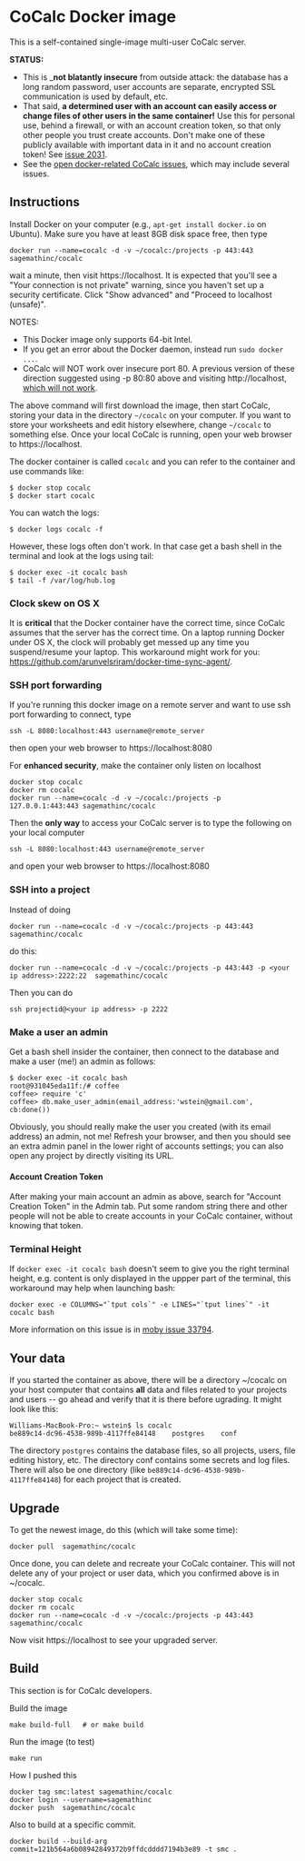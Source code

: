 # CoCalc Docker image

This is a self-contained single-image multi-user CoCalc server.

**STATUS:**
  - This is _**not blatantly insecure** from outside attack: the database has a long random password, user accounts are separate, encrypted SSL communication is used by default, etc.
  - That said, **a determined user with an account can easily access or change files of other users in the same container!** Use this for personal use, behind a firewall, or with an account creation token, so that only other people you trust create accounts.  Don't make one of these publicly available with important data in it and no account creation token! See [issue 2031]( https://github.com/sagemathinc/cocalc/issues/2031).
  - See the [open docker-related CoCalc issues](https://github.com/sagemathinc/cocalc/issues?q=is%3Aopen+is%3Aissue+label%3AA-docker), which may include several issues.

## Instructions

Install Docker on your computer (e.g., `apt-get install docker.io` on Ubuntu).   Make sure you have at least 8GB disk space free, then type

    docker run --name=cocalc -d -v ~/cocalc:/projects -p 443:443 sagemathinc/cocalc

wait a minute, then visit https://localhost.  It is expected that you'll see a "Your connection is not private" warning, since you haven't set up a security certificate.  Click "Show advanced" and "Proceed to localhost (unsafe)".

NOTES:
 - This Docker image only supports 64-bit Intel.
 - If you get an error about the Docker daemon, instead run `sudo docker ...`.
 - CoCalc will NOT work over insecure port 80.  A previous version of these direction suggested using -p 80:80 above and visiting http://localhost, [which will not work](https://github.com/sagemathinc/cocalc/issues/2000).

The above command will first download the image, then start CoCalc, storing your data in the directory `~/cocalc` on your computer. If you want to store your worksheets and edit history elsewhere, change `~/cocalc` to something else.  Once your local CoCalc is running, open your web browser to https://localhost.

The docker container is called `cocalc` and you can refer to the container and use commands like:

    $ docker stop cocalc
    $ docker start cocalc

You can watch the logs:

    $ docker logs cocalc -f

However, these logs often don't work.  In that case get a bash shell in the terminal and look at the logs using tail:

    $ docker exec -it cocalc bash
    $ tail -f /var/log/hub.log


### Clock skew on OS X

It is **critical** that the Docker container have the correct time, since CoCalc assumes that the server has the correct time.
On a laptop running Docker under OS X, the clock will probably get messed up any time you suspend/resume your laptop.  This workaround might work for you: https://github.com/arunvelsriram/docker-time-sync-agent/.


### SSH port forwarding

If you're running this docker image on a remote server and want to use ssh port forwarding to connect, type

    ssh -L 8080:localhost:443 username@remote_server

then open your web browser to https://localhost:8080

For **enhanced security**, make the container only listen on localhost

    docker stop cocalc
    docker rm cocalc
    docker run --name=cocalc -d -v ~/cocalc:/projects -p  127.0.0.1:443:443 sagemathinc/cocalc

Then the **only way** to access your CoCalc server is to type the following on your local computer

    ssh -L 8080:localhost:443 username@remote_server

and open your web browser to https://localhost:8080

### SSH into a project

Instead of doing

    docker run --name=cocalc -d -v ~/cocalc:/projects -p 443:443 sagemathinc/cocalc

do this:

    docker run --name=cocalc -d -v ~/cocalc:/projects -p 443:443 -p <your ip address>:2222:22  sagemathinc/cocalc

Then you can do

    ssh projectid@<your ip address> -p 2222



### Make a user an admin

Get a bash shell insider the container, then connect to the database and make a user (me!) an admin as follows:

    $ docker exec -it cocalc bash
    root@931045eda11f:/# coffee
    coffee> require 'c'
    coffee> db.make_user_admin(email_address:'wstein@gmail.com', cb:done())

Obviously, you should really make the user you created (with its email address) an admin, not me!
Refresh your browser, and then you should see an extra admin panel in the lower right of accounts settings; you can also open any project by directly visiting its URL.

#### Account Creation Token

After making your main account an admin as above, search for "Account Creation Token" in the Admin tab. Put some random  string there and other people will not be able to create accounts in your CoCalc container, without knowing that token.

### Terminal Height

If `docker exec -it cocalc bash` doesn't seem to give you the right terminal height, e.g. content is only displayed in the uppper part of the terminal, this workaround may help when launching bash:
```
docker exec -e COLUMNS="`tput cols`" -e LINES="`tput lines`" -it cocalc bash
```
More information on this issue is in [moby issue 33794](https://github.com/moby/moby/issues/33794).

## Your data

If you started the container as above, there will be a directory ~/cocalc on your host computer that contains **all** data and files related to your projects and users -- go ahead and verify that it is there before ugrading.   It might look like this:

    Williams-MacBook-Pro:~ wstein$ ls cocalc
    be889c14-dc96-4538-989b-4117ffe84148	postgres    conf

The directory `postgres` contains the database files, so all projects, users, file editing history, etc.  The directory conf contains some secrets and log files.  There will also be one directory (like `be889c14-dc96-4538-989b-4117ffe84148`) for each project that is created.

## Upgrade


To get the newest image, do this (which will take some time):

    docker pull  sagemathinc/cocalc

Once done, you can delete and recreate your CoCalc container.  This will not delete any of your project or user data, which you confirmed above is in ~/cocalc.

    docker stop cocalc
    docker rm cocalc
    docker run --name=cocalc -d -v ~/cocalc:/projects -p 443:443 sagemathinc/cocalc

Now visit https://localhost to see your upgraded server.


## Build

This section is for CoCalc developers.

Build the image

    make build-full   # or make build

Run the image (to test)

    make run

How I pushed this

    docker tag smc:latest sagemathinc/cocalc
    docker login --username=sagemathinc
    docker push  sagemathinc/cocalc

Also to build at a specific commit.

    docker build --build-arg commit=121b564a6b08942849372b9ffdcdddd7194b3e89 -t smc .
